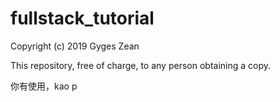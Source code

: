 # fullstack_tutorial

Copyright (c) 2019 Gyges Zean

This repository, free of charge, to any person obtaining a copy.

你有使用，kao p